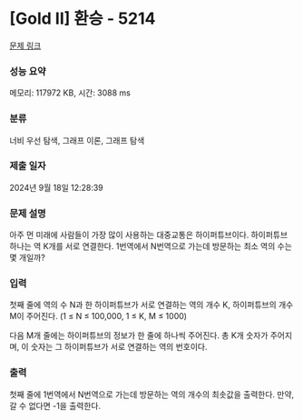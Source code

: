 # [Gold II] 환승 - 5214 

[문제 링크](https://www.acmicpc.net/problem/5214) 

### 성능 요약

메모리: 117972 KB, 시간: 3088 ms

### 분류

너비 우선 탐색, 그래프 이론, 그래프 탐색

### 제출 일자

2024년 9월 18일 12:28:39

### 문제 설명

<p>아주 먼 미래에 사람들이 가장 많이 사용하는 대중교통은 하이퍼튜브이다. 하이퍼튜브 하나는 역 K개를 서로 연결한다. 1번역에서 N번역으로 가는데 방문하는 최소 역의 수는 몇 개일까?</p>

### 입력 

 <p>첫째 줄에 역의 수 N과 한 하이퍼튜브가 서로 연결하는 역의 개수 K, 하이퍼튜브의 개수 M이 주어진다. (1 ≤ N ≤ 100,000, 1 ≤ K, M ≤ 1000)</p>

<p>다음 M개 줄에는 하이퍼튜브의 정보가 한 줄에 하나씩 주어진다. 총 K개 숫자가 주어지며, 이 숫자는 그 하이퍼튜브가 서로 연결하는 역의 번호이다. </p>

### 출력 

 <p>첫째 줄에 1번역에서 N번역으로 가는데 방문하는 역의 개수의 최솟값을 출력한다. 만약, 갈 수 없다면 -1을 출력한다.</p>

